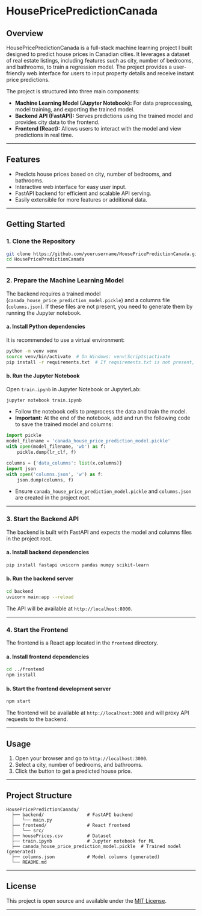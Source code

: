 # HousePricePredictionCanada

## Overview

HousePricePredictionCanada is a full-stack machine learning project I built designed to predict house prices in Canadian cities. It leverages a dataset of real estate listings, including features such as city, number of bedrooms, and bathrooms, to train a regression model. The project provides a user-friendly web interface for users to input property details and receive instant price predictions.

The project is structured into three main components:
- **Machine Learning Model (Jupyter Notebook):** For data preprocessing, model training, and exporting the trained model.
- **Backend API (FastAPI):** Serves predictions using the trained model and provides city data to the frontend.
- **Frontend (React):** Allows users to interact with the model and view predictions in real time.

---

## Features

- Predicts house prices based on city, number of bedrooms, and bathrooms.
- Interactive web interface for easy user input.
- FastAPI backend for efficient and scalable API serving.
- Easily extensible for more features or additional data.

---

## Getting Started

### 1. Clone the Repository

```bash
git clone https://github.com/yourusername/HousePricePredictionCanada.git
cd HousePricePredictionCanada
```

---

### 2. Prepare the Machine Learning Model

The backend requires a trained model (`canada_house_price_prediction_model.pickle`) and a columns file (`columns.json`). If these files are not present, you need to generate them by running the Jupyter notebook.

#### a. Install Python dependencies

It is recommended to use a virtual environment:

```bash
python -m venv venv
source venv/bin/activate  # On Windows: venv\Scripts\activate
pip install -r requirements.txt  # If requirements.txt is not present, install: pandas numpy scikit-learn matplotlib
```

#### b. Run the Jupyter Notebook

Open `train.ipynb` in Jupyter Notebook or JupyterLab:

```bash
jupyter notebook train.ipynb
```

- Follow the notebook cells to preprocess the data and train the model.
- **Important:** At the end of the notebook, add and run the following code to save the trained model and columns:

```python
import pickle
model_filename = 'canada_house_price_prediction_model.pickle'
with open(model_filename, 'wb') as f:
    pickle.dump(lr_clf, f)

columns = {'data_columns': list(x.columns)}
import json
with open('columns.json', 'w') as f:
    json.dump(columns, f)
```

- Ensure `canada_house_price_prediction_model.pickle` and `columns.json` are created in the project root.

---

### 3. Start the Backend API

The backend is built with FastAPI and expects the model and columns files in the project root.

#### a. Install backend dependencies

```bash
pip install fastapi uvicorn pandas numpy scikit-learn
```

#### b. Run the backend server

```bash
cd backend
uvicorn main:app --reload
```

The API will be available at `http://localhost:8000`.

---

### 4. Start the Frontend

The frontend is a React app located in the `frontend` directory.

#### a. Install frontend dependencies

```bash
cd ../frontend
npm install
```

#### b. Start the frontend development server

```bash
npm start
```

The frontend will be available at `http://localhost:3000` and will proxy API requests to the backend.

---

## Usage

1. Open your browser and go to `http://localhost:3000`.
2. Select a city, number of bedrooms, and bathrooms.
3. Click the button to get a predicted house price.

---

## Project Structure

```
HousePricePredictionCanada/
  ├── backend/                # FastAPI backend
  │   └── main.py
  ├── frontend/               # React frontend
  │   └── src/
  ├── housePrices.csv         # Dataset
  ├── train.ipynb             # Jupyter notebook for ML
  ├── canada_house_price_prediction_model.pickle  # Trained model (generated)
  ├── columns.json            # Model columns (generated)
  └── README.md
```

---

## License

This project is open source and available under the [MIT License](LICENSE).

--- 
